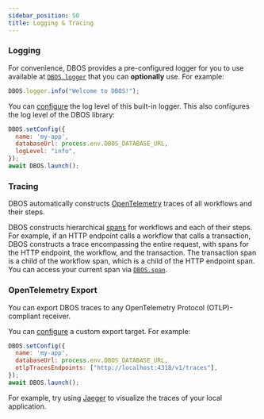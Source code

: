 ```yaml
---
sidebar_position: 50
title: Logging & Tracing
---
```


### Logging

For convenience, DBOS provides a pre-configured logger for you to use available at [`DBOS.logger`](../reference/transactapi/dbos-class#accessing-logging) that you can **optionally** use.
For example:

```javascript
DBOS.logger.info("Welcome to DBOS!");
```

You can [configure](../reference/configuration.md) the log level of this built-in logger.
This also configures the log level of the DBOS library:

```javascript
DBOS.setConfig({
  name: 'my-app',
  databaseUrl: process.env.DBOS_DATABASE_URL,
  logLevel: "info",
});
await DBOS.launch();
```

### Tracing

DBOS automatically constructs [OpenTelemetry](https://opentelemetry.io/) traces of all workflows and their steps.

DBOS constructs hierarchical [spans](https://opentelemetry.io/docs/concepts/signals/traces/#spans) for workflows and each of their steps.
For example, if an HTTP endpoint calls a workflow that calls a transaction, DBOS constructs a trace encompassing the entire request, with spans for the HTTP endpoint, the workflow, and the transaction.
The transaction span is a child of the workflow span, which is a child of the HTTP endpoint span.
You can access your current span via [`DBOS.span`](../reference/transactapi/dbos-class#accessing-the-tracing-span).

### OpenTelemetry Export

You can export DBOS traces to any OpenTelemetry Protocol (OTLP)-compliant receiver.

You can [configure](../reference/configuration.md) a custom export target.
For example:

```javascript
DBOS.setConfig({
  name: 'my-app',
  databaseUrl: process.env.DBOS_DATABASE_URL,
  otlpTracesEndpoints: ["http://localhost:4318/v1/traces"],
});
await DBOS.launch();
```

For example, try using [Jaeger](https://www.jaegertracing.io/docs/latest/getting-started/) to visualize the traces of your local application.
